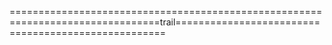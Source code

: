 ================================================================================trail====================================================
